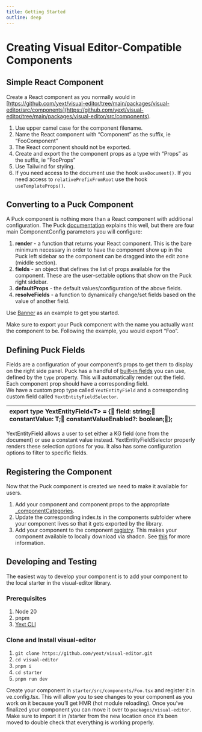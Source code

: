 ```yaml
---
title: Getting Started
outline: deep
---
```


# Creating Visual Editor-Compatible Components

## Simple React Component

Create a React component as you normally would in [https://github.com/yext/visual-editor/tree/main/packages/visual-editor/src/components](https://github.com/yext/visual-editor/tree/main/packages/visual-editor/src/components).

1. Use upper camel case for the component filename.
2. Name the React component with “Component” as the suffix, ie “FooComponent”
3. The React component should not be exported.
4. Create and export the the component props as a type with “Props” as the suffix, ie “FooProps”
5. Use Tailwind for styling.
6. If you need access to the document use the hook `useDocument()`. If you need access to `relativePrefixFromRoot` use the hook `useTemplateProps()`.

## Converting to a Puck Component

A Puck component is nothing more than a React component with additional configuration. The Puck [documentation](https://puckeditor.com/docs/api-reference/configuration/component-config) explains this well, but there are four main ComponentConfig parameters you will configure:

1. **render** \- a function that returns your React component. This is the bare minimum necessary in order to have the component show up in the Puck left sidebar so the component can be dragged into the edit zone (middle section).
2. **fields** \- an object that defines the list of props available for the component. These are the user-settable options that show on the Puck right sidebar.
3. **defaultProps** \- the default values/configuration of the above fields.
4. **resolveFields** \- a function to dynamically change/set fields based on the value of another field.

Use [Banner](https://github.com/yext/visual-editor/blob/main/packages/visual-editor/src/components/pageSections/Banner.tsx) as an example to get you started.

Make sure to export your Puck component with the name you actually want the component to be. Following the example, you would export “Foo”.

## Defining Puck Fields

Fields are a configuration of your component’s props to get them to display on the right side panel. Puck has a handful of [built-in fields](https://puckeditor.com/docs/api-reference/fields) you can use, defined by the `type` property. This will automatically render out the field. Each component prop should have a corresponding field.  
We have a custom prop type called `YextEntityField` and a corresponding custom field called `YextEntityFieldSelector`.

| export type YextEntityField\<T\> \= { field: string; constantValue: T; constantValueEnabled?: boolean;}; |
| :------------------------------------------------------------------------------------------------------- |

YextEntityField allows a user to set either a KG field (one from the document) or use a constant value instead. YextEntityFieldSelector properly renders these selection options for you. It also has some configuration options to filter to specific fields.

## Registering the Component

Now that the Puck component is created we need to make it available for users.

1. Add your component and component props to the appropriate [\_componentCategories](https://github.com/yext/visual-editor/blob/main/packages/visual-editor/src/components/_componentCategories.ts).
2. Update the corresponding index.ts in the components subfolder where your component lives so that it gets exported by the library.
3. Add your component to the component [registry](https://github.com/yext/visual-editor/blob/main/packages/visual-editor/src/components/registry/components.ts). This makes your component available to locally download via shadcn. See [this](/components/registry/README) for more information.

## Developing and Testing

The easiest way to develop your component is to add your component to the local starter in the visual-editor library.

### Prerequisites

1. Node 20
2. pnpm
3. [Yext CLI](https://hitchhikers.yext.com/guides/cli-getting-started-resources/01-install-cli/)

### Clone and Install visual-editor

1. `git clone https://github.com/yext/visual-editor.git`
2. `cd visual-editor`
3. `pnpm i`
4. `cd starter`
5. `pnpm run dev`

Create your component in `starter/src/components/Foo.tsx` and register it in ve.config.tsx. This will allow you to see changes to your component as you work on it because you’ll get HMR (hot module reloading). Once you’ve finalized your component you can move it over to `packages/visual-editor`. Make sure to import it in /starter from the new location once it’s been moved to double check that everything is working properly.
